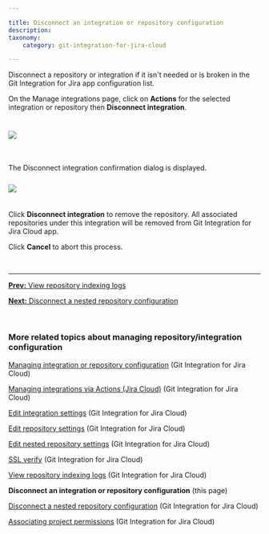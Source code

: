 ```yaml
---

title: Disconnect an integration or repository configuration
description:
taxonomy:
    category: git-integration-for-jira-cloud

---
```


Disconnect a repository or integration if it isn't needed or is broken in the Git Integration for Jira app configuration list.

On the Manage integrations page, click on **Actions** for the selected integration or repository then **Disconnect integration**.

<img src='/wp-content/uploads/gij-gitcloud-actions-disconnect-integration.png' style='margin: 25px 0 35px 0' />

The Disconnect integration confirmation dialog is displayed.

<img src='/wp-content/uploads/gij-gitcloud-actions-disconnect-integration-dlg-prompt.png' style='display:block;max-width:100%;margin:25px auto 35px auto' />

Click **Disconnect integration** to remove the repository. All associated repositories under this integration will be removed from Git Integration for Jira Cloud app.

Click **Cancel** to abort this process.

&nbsp;
* * *

[**Prev:** View repository indexing logs](/git-integration-for-jira-cloud/view-repository-indexing-logs-gij-cloud)

[**Next:** Disconnect a nested repository configuration](/git-integration-for-jira-cloud/removing-integration-or-repository-configuration-gij-cloud/)

&nbsp;

### More related topics about managing repository/integration configuration

[Managing integration or repository configuration](/git-integration-for-jira-cloud/managing-integration-or-repository-configuration-gij-cloud/) (Git Integration for Jira Cloud)

[Managing integrations via Actions (Jira Cloud)](/git-integration-for-jira-cloud/managing-integrations-via-actions-jira-cloud-gij-cloud/) (Git Integration for Jira Cloud)

[Edit integration settings](/git-integration-for-jira-cloud/edit-integration-gij-cloud/) (Git Integration for Jira Cloud)

[Edit repository settings](/git-integration-for-jira-cloud/edit-repository-gij-cloud/) (Git Integration for Jira Cloud)

[Edit nested repository settings](/git-integration-for-jira-cloud/edit-nested-repository-settings-gij-cloud/) (Git Integration for Jira Cloud)

[SSL verify](/git-integration-for-jira-cloud/ssl-verify-gij-cloud/) (Git Integration for Jira Cloud)

[View repository indexing logs](/git-integration-for-jira-cloud/view-repository-indexing-logs-gij-cloud/) (Git Integration for Jira Cloud)

**Disconnect an integration or repository configuration** (this page)

[Disconnect a nested repository configuration](/git-integration-for-jira-cloud/removing-integration-or-repository-configuration-gij-cloud/) (Git Integration for Jira Cloud)

[Associating project permissions](/git-integration-for-jira-cloud/associating-project-permissions-gij-cloud/) (Git Integration for Jira Cloud)


